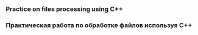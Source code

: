 ### Practice on files processing using C++

### Практическая работа по обработке файлов используя C++
